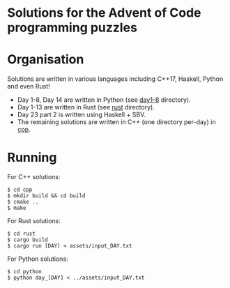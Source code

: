 # Solutions for the Advent of Code programming puzzles

# Organisation

Solutions are written in various languages including C++17, Haskell, Python and even Rust!

* Day 1-8, Day 14 are written in Python (see [day1-8](./python/) directory).
* Day 1-13 are written in Rust (see [rust](./rust) directory).
* Day 23 part 2 is written using Haskell + SBV.
* The remaining solutions are written in C++ (one directory per-day) in [cpp](./cpp).

# Running

For C++ solutions:

```console
$ cd cpp
$ mkdir build && cd build
$ cmake ..
$ make
```

For Rust solutions:

```
$ cd rust
$ cargo build
$ cargo run [DAY] < assets/input_DAY.txt
```

For Python solutions:

```
$ cd python
$ python day_[DAY] < ../assets/input_DAY.txt
```
